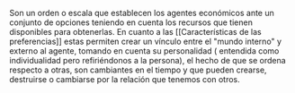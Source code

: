 Son un orden o escala que establecen los agentes económicos ante un conjunto de opciones  teniendo en cuenta los recursos que tienen disponibles para obtenerlas.  En cuanto a las [[Características de las preferencias]] estas permiten crear un vínculo entre el "mundo interno" y externo al agente, tomando en cuenta su personalidad ( entendida como individualidad pero refiriéndonos a la persona), el hecho de que se ordena respecto a otras, son cambiantes en el tiempo y que pueden crearse, destruirse o cambiarse por la relación que tenemos con otros.